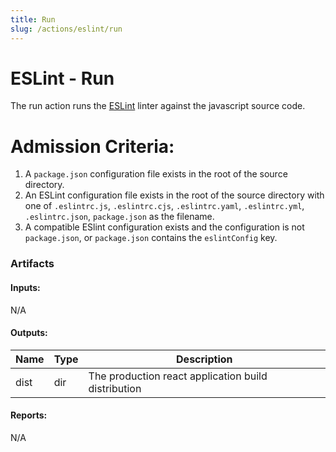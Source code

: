 ```yaml
---
title: Run
slug: /actions/eslint/run
---
```


# ESLint - Run

The run action runs the [ESLint](https://eslint.org/) linter against the javascript source code.

# Admission Criteria:

1. A `package.json` configuration file exists in the root of the source directory.
2. An ESLint configuration file exists in the root of the source directory with one of  `.eslintrc.js`, `.eslintrc.cjs`, `.eslintrc.yaml`, `.eslintrc.yml`, `.eslintrc.json`, `package.json` as the filename.
3. A compatible ESlint configuration exists and the configuration is not `package.json`, or `package.json` contains the `eslintConfig` key.

### Artifacts

#### Inputs:

N/A

#### Outputs:

|Name|Type|Description|
|-|-|-|
|dist|dir|The production react application build distribution|


#### Reports:

N/A